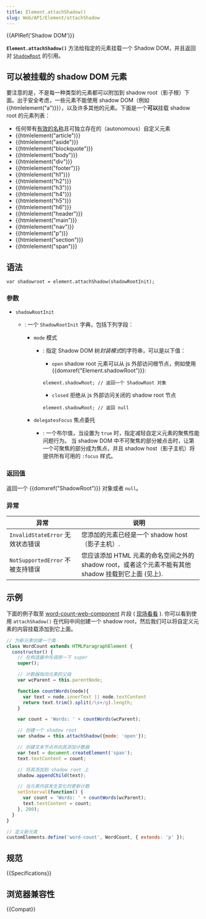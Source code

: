 ```yaml
---
title: Element.attachShadow()
slug: Web/API/Element/attachShadow
---
```


{{APIRef('Shadow DOM')}}

**`Element.attachShadow()`** 方法给指定的元素挂载一个 Shadow DOM，并且返回对 [`ShadowRoot`](/zh-CN/docs/Web/API/ShadowRoot) 的引用。

## 可以被挂载的 shadow DOM 元素

要注意的是，不是每一种类型的元素都可以附加到 shadow root（影子根）下面。出于安全考虑，一些元素不能使用 shadow DOM（例如{{htmlelement("a")}}），以及许多其他的元素。下面是一个**可以**挂载 shadow root 的元素列表：

- 任何带有[有效的名称](https://html.spec.whatwg.org/multipage/custom-elements.html#valid-custom-element-name)且可独立存在的（autonomous）自定义元素
- {{htmlelement("article")}}
- {{htmlelement("aside")}}
- {{htmlelement("blockquote")}}
- {{htmlelement("body")}}
- {{htmlelement("div")}}
- {{htmlelement("footer")}}
- {{htmlelement("h1")}}
- {{htmlelement("h2")}}
- {{htmlelement("h3")}}
- {{htmlelement("h4")}}
- {{htmlelement("h5")}}
- {{htmlelement("h6")}}
- {{htmlelement("header")}}
- {{htmlelement("main")}}
- {{htmlelement("nav")}}
- {{htmlelement("p")}}
- {{htmlelement("section")}}
- {{htmlelement("span")}}

## 语法

```
var shadowroot = element.attachShadow(shadowRootInit);
```

### 参数

- `shadowRootInit`

  - : 一个 `ShadowRootInit` 字典，包括下列字段：

    - `mode` 模式

      - : 指定 Shadow DOM 树*封装模式*的字符串，可以是以下值：

        - `open` shadow root 元素可以从 js 外部访问根节点，例如使用 {{domxref("Element.shadowRoot")}}:

        ```
        element.shadowRoot; // 返回一个 ShadowRoot 对象
        ```

        - `closed` 拒绝从 js 外部访问关闭的 shadow root 节点

        ```
        element.shadowRoot; // 返回 null
        ```

    - `delegatesFocus` 焦点委托
      - : 一个布尔值，当设置为 `true` 时，指定减轻自定义元素的聚焦性能问题行为。
        当 shadow DOM 中不可聚焦的部分被点击时，让第一个可聚焦的部分成为焦点，并且 shadow host（影子主机）将提供所有可用的 `:focus` 样式。

### 返回值

返回一个 {{domxref("ShadowRoot")}} 对象或者 `null`。

### 异常

| 异常                             | 说明                                                                                                 |
| -------------------------------- | ---------------------------------------------------------------------------------------------------- |
| `InvalidStateError` 无效状态错误 | 您添加的元素已经是一个 shadow host（影子主机）.                                                      |
| `NotSupportedError` 不被支持错误 | 您应该添加 HTML 元素的命名空间之外的 shadow root，或者这个元素不能有其他 shadow 挂载到它上面 (见上). |

## 示例

下面的例子取至 [word-count-web-component](https://github.com/mdn/web-components-examples/tree/master/word-count-web-component) 片段 ( [现场看看](https://mdn.github.io/web-components-examples/word-count-web-component/) ). 你可以看到使用 `attachShadow()` 在代码中间创建一个 shadow root，然后我们可以将自定义元素的内容挂载添加到它上面。

```js
// 为新元素创建一个类
class WordCount extends HTMLParagraphElement {
  constructor() {
    // 在构造器中先调用一下 super
    super();

    // 计数器指向元素的父级
    var wcParent = this.parentNode;

    function countWords(node){
      var text = node.innerText || node.textContent
      return text.trim().split(/\s+/g).length;
    }

    var count = 'Words: ' + countWords(wcParent);

    // 创建一个 shadow root
    var shadow = this.attachShadow({mode: 'open'});

    // 创建文本节点并向其添加计数器
    var text = document.createElement('span');
    text.textContent = count;

    // 将其添加到 shadow root 上
    shadow.appendChild(text);

    // 当元素内容发生变化时更新计数
    setInterval(function() {
      var count = 'Words: ' + countWords(wcParent);
      text.textContent = count;
    }, 200);
  }
}

// 定义新元素
customElements.define('word-count', WordCount, { extends: 'p' });
```

## 规范

{{Specifications}}

## 浏览器兼容性

{{Compat}}
